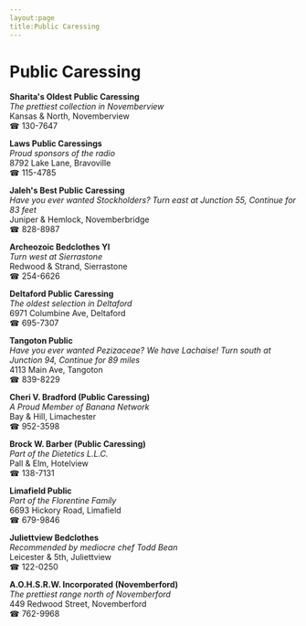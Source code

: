 ```yaml
---
layout:page
title:Public Caressing
---
```

# Public Caressing

**Sharita's Oldest Public Caressing**  
_The prettiest collection in Novemberview_  
Kansas & North, Novemberview  
☎ 130-7647



**Laws Public Caressings**  
_Proud sponsors of the radio_  
8792 Lake Lane, Bravoville  
☎ 115-4785



**Jaleh's Best Public Caressing**  
_Have you ever wanted Stockholders? 
Turn east at Junction 55, Continue for 83 feet_  
Juniper & Hemlock, Novemberbridge  
☎ 828-8987



**Archeozoic Bedclothes Yl**  
_Turn west at Sierrastone_  
Redwood & Strand, Sierrastone  
☎ 254-6626



**Deltaford Public Caressing**  
_The oldest selection in Deltaford_  
6971 Columbine Ave, Deltaford  
☎ 695-7307



**Tangoton Public**  
_Have you ever wanted Pezizaceae? We have Lachaise! 
Turn south at Junction 94, Continue for 89 miles_  
4113 Main Ave, Tangoton  
☎ 839-8229



**Cheri V. Bradford (Public Caressing)**  
_A Proud Member of Banana Network_  
Bay & Hill, Limachester  
☎ 952-3598



**Brock W. Barber (Public Caressing)**  
_Part of the Dietetics L.L.C._  
Pall & Elm, Hotelview  
☎ 138-7131



**Limafield Public**  
_Part of the Florentine Family_  
6693 Hickory Road, Limafield  
☎ 679-9846



**Juliettview Bedclothes**  
_Recommended by mediocre chef Todd Bean_  
Leicester & 5th, Juliettview  
☎ 122-0250



**A.O.H.S.R.W. Incorporated (Novemberford)**  
_The prettiest range north of Novemberford_  
449 Redwood Street, Novemberford  
☎ 762-9968



